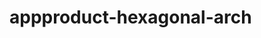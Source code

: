  # appproduct-hexagonal-arch                 
            
         
                     
      
           
             
         
              
   
   
   
